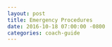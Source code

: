 ```yaml
---
layout: post
title: Emergency Procedures
date: 2016-10-18 07:00:00 -0800
categories: coach-guide
---
```

